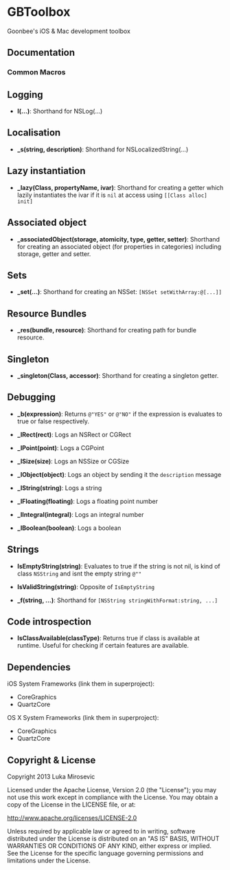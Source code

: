 GBToolbox
============

Goonbee's iOS & Mac development toolbox

Documentation
------------

### Common Macros ###

## Logging ##

- **l(...)**: Shorthand for NSLog(...)

## Localisation ##

- **_s(string, description)**: Shorthand for NSLocalizedString(...)

## Lazy instantiation ##

- **_lazy(Class, propertyName, ivar)**: Shorthand for creating a getter which lazily instantiates the ivar if it is `nil` at access using `[[Class alloc] init]`

## Associated object ##

- **_associatedObject(storage, atomicity, type, getter, setter)**: Shorthand for creating an associated object (for properties in categories) including storage, getter and setter.

## Sets ##

- **_set(...)**: Shorthand for creating an NSSet: `[NSSet setWithArray:@[...]]`

## Resource Bundles ##

- **_res(bundle, resource)**: Shorthand for creating path for bundle resource.

## Singleton ##

- **_singleton(Class, accessor)**: Shorthand for creating a singleton getter.

## Debugging ##

- **_b(expression)**: Returns `@"YES"` or `@"NO"` if the expression is evaluates to true or false respectively.

- **_lRect(rect)**: Logs an NSRect or CGRect

- **_lPoint(point)**: Logs a CGPoint

- **_lSize(size)**: Logs an NSSize or CGSize

- **_lObject(object)**: Logs an object by sending it the `description` message

- **_lString(string)**: Logs a string

- **_lFloating(floating)**: Logs a floating point number

- **_lIntegral(integral)**: Logs an integral number

- **_lBoolean(boolean)**: Logs a boolean

## Strings ##

- **IsEmptyString(string)**: Evaluates to true if the string is not nil, is kind of class `NSString` and isnt the empty string `@""`

- **IsValidString(string)**: Opposite of `IsEmptyString`

- **_f(string, ...)**: Shorthand for `[NSString stringWithFormat:string, ...]`

## Code introspection ##

- **IsClassAvailable(classType)**: Returns true if class is available at runtime. Useful for checking if certain features are available.


Dependencies
------------

iOS System Frameworks (link them in superproject):

* CoreGraphics
* QuartzCore

OS X System Frameworks (link them in superproject):

* CoreGraphics
* QuartzCore

Copyright & License
------------

Copyright 2013 Luka Mirosevic

Licensed under the Apache License, Version 2.0 (the "License"); you may not use this work except in compliance with the License. You may obtain a copy of the License in the LICENSE file, or at:

http://www.apache.org/licenses/LICENSE-2.0

Unless required by applicable law or agreed to in writing, software distributed under the License is distributed on an "AS IS" BASIS, WITHOUT WARRANTIES OR CONDITIONS OF ANY KIND, either express or implied. See the License for the specific language governing permissions and limitations under the License.